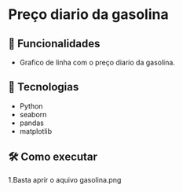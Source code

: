 
# Preço diario da gasolina

## 🌟 Funcionalidades
-  Grafico de linha com o preço diario da gasolina.


## 🚀 Tecnologias
- Python
- seaborn
- pandas
- matplotlib

## 🛠️ Como executar
1.Basta aprir o aquivo gasolina.png 
